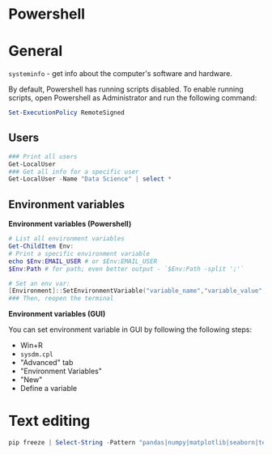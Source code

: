 
# Powershell

# General

`systeminfo` - get info about the computer's software and hardware.

By default, Powershell has running scripts disabled. To enable running scripts, open Powershell as Administrator and run the following command:
```powershell
Set-ExecutionPolicy RemoteSigned
```

## Users

```powershell
### Print all users
Get-LocalUser
### Get all info for a specific user
Get-LocalUser -Name "Data Science" | select *
```

## Environment variables

**Environment variables (Powershell)**

```powershell
# List all environment variables
Get-ChildItem Env:
# Print a specific environment variable
echo $Env:EMAIL_USER # or $Env:EMAIL_USER
$Env:Path # for path; even better output - `$Env:Path -split ';'`

# Set an env var:
[Environment]::SetEnvironmentVariable("variable_name","variable_value","User")
### Then, reopen the terminal
```

**Environment variables (GUI)**

You can set environment variable in GUI by following the following steps:
- Win+R
- `sysdm.cpl`
- "Advanced" tab
- "Environment Variables"
- "New"
- Define a variable


# Text editing

```powershell
pip freeze | Select-String -Pattern "pandas|numpy|matplotlib|seaborn|tensorflow" > requirements.txt
```
